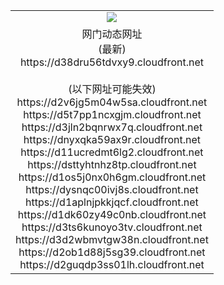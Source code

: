 ﻿<table>
  <tr></tr>
  <tr><td colspan=2 align=center><img src="https://d38dru56tdvxy9.cloudfront.net/Up/oGate.jpg" /></td></tr>
  <tr><td colspan=2 align=center>网门动态网址<br/>(最新)
<br>https://d38dru56tdvxy9.cloudfront.net
<br/><br/>(以下网址可能失效)
<br>https://d2v6jg5m04w5sa.cloudfront.net
<br>https://d5t7pp1ncxgjm.cloudfront.net
<br>https://d3jln2bqnrwx7q.cloudfront.net
<br>https://dnyxqka59ax9r.cloudfront.net
<br>https://d11ucredmt6lg2.cloudfront.net
<br>https://dsttyhtnhz8tp.cloudfront.net
<br>https://d1os5j0nx0h6gm.cloudfront.net
<br>https://dysnqc00ivj8s.cloudfront.net
<br>https://d1aplnjpkkjqcf.cloudfront.net
<br>https://d1dk60zy49c0nb.cloudfront.net
<br>https://d3ts6kunoyo3tv.cloudfront.net
<br>https://d3d2wbmvtgw38n.cloudfront.net
<br>https://d2ob1d88j5sg39.cloudfront.net
<br>https://d2guqdp3ss01lh.cloudfront.net
    </td>
  </tr>
</table>

